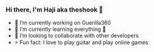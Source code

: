 ### Hi there, I'm Haji aka theshook 👋

- 🔭 I’m currently working on Guerilla360
- 🌱 I’m currently learning everything 🤣
- 👯 I’m looking to collaborate with other developers
- ⚡ Fun fact: I love to play guitar and play online games

<!--
**theshook/theshook** is a ✨ _special_ ✨ repository because its `README.md` (this file) appears on your GitHub profile.

Here are some ideas to get you started:

- 🔭 I’m currently working on ...
- 🌱 I’m currently learning ...
- 👯 I’m looking to collaborate on ...
- 🤔 I’m looking for help with ...
- 💬 Ask me about ...
- 📫 How to reach me: ...
- 😄 Pronouns: ...
- ⚡ Fun fact: ...
-->
